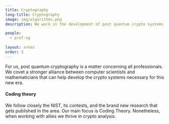 ```yaml
---
title: Cryptography
long-title: Cryptography
image: img/algorithms.png
description: We work in the development of post quantum crypto systems and crypto analysis. 

people:
  - prof-vg
  
layout: areas
order: 3
---
```


For us, post quantum cryptography is a matter concerning all professionals. We covet a stronger alliance between computer scientists and mathematicians that can help develop the crypto systems necessary for this new era.

#### Coding theory

We follow closely the NIST, its contests, and the brand new research that gets published in the area. Our main focus is Coding Theory. Nonetheless, when working with allies we thrive in crypto analysis. 